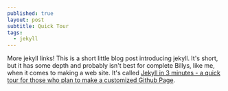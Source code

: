 ```yaml
---
published: true
layout: post
subtitle: Quick Tour
tags: 
  - jekyll
---
```



More jekyll links! This is a short little blog post introducing jekyll.  It's short, but it has some depth and probably isn't best for complete Billys, like me, when it comes to making a web site.  It's called [Jekyll in 3 minutes - a quick tour for those who plan to make a customized Github Page](http://0a.io/Jekyll-in-3min-for-your-GitHub-page/).
